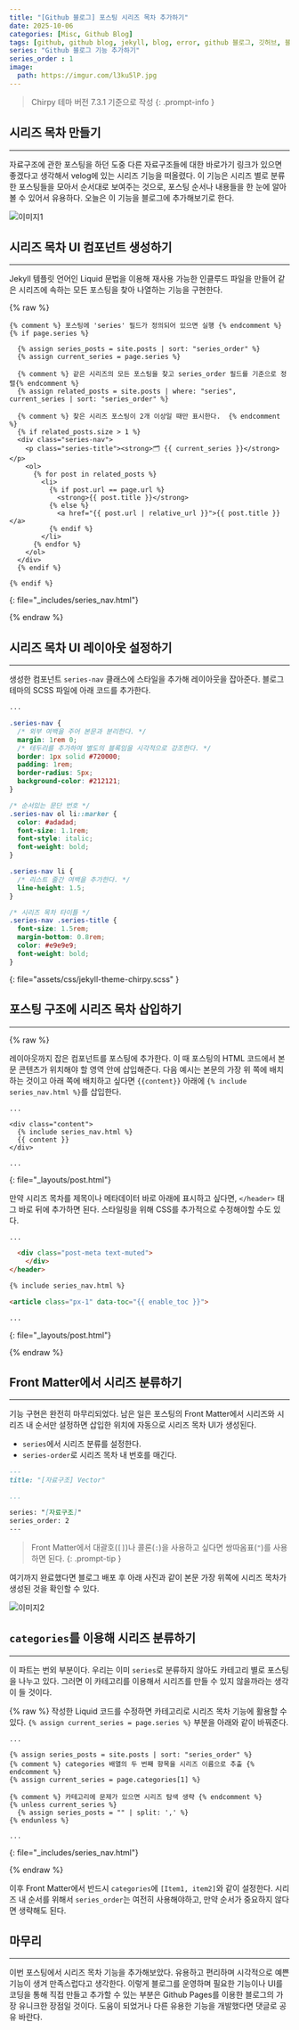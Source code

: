 ```yaml
---
title: "[Github 블로그] 포스팅 시리즈 목차 추가하기"
date: 2025-10-06
categories: [Misc, Github Blog]
tags: [github, github blog, jekyll, blog, error, github 블로그, 깃허브, 블로그]
series: "Github 블로그 기능 추가하기"
series_order : 1
image:
  path: https://imgur.com/l3ku5lP.jpg
---
```


> Chirpy 테마 버전 7.3.1 기준으로 작성
{: .prompt-info }

## 시리즈 목차 만들기

---

자료구조에 관한 포스팅을 하던 도중 다른 자료구조들에 대한 바로가기 링크가 있으면 좋겠다고 생각해서 velog에 있는 시리즈 기능을 떠올렸다. 이 기능은 시리즈 별로 분류한 포스팅들을 모아서 순서대로 보여주는 것으로, 포스팅 순서나 내용들을 한 눈에 알아볼 수 있어서 유용하다. 오늘은 이 기능을 블로그에 추가해보기로 한다.

![이미지1](https://imgur.com/ugD7mz9.png)

## 시리즈 목차 UI 컴포넌트 생성하기

---

Jekyll 템플릿 언어인 Liquid 문법을 이용해 재사용 가능한 인클루드 파일을 만들어 같은 시리즈에 속하는 모든 포스팅을 찾아 나열하는 기능을 구현한다.

{% raw %}
```liquid
{% comment %} 포스팅에 'series' 필드가 정의되어 있으면 실행 {% endcomment %}
{% if page.series %}

  {% assign series_posts = site.posts | sort: "series_order" %}
  {% assign current_series = page.series %}

  {% comment %} 같은 시리즈의 모든 포스팅을 찾고 series_order 필드를 기준으로 정렬{% endcomment %}
  {% assign related_posts = site.posts | where: "series", current_series | sort: "series_order" %}

  {% comment %} 찾은 시리즈 포스팅이 2개 이상일 때만 표시한다.  {% endcomment %}
  {% if related_posts.size > 1 %}
  <div class="series-nav">
    <p class="series-title"><strong>🗂️ {{ current_series }}</strong></p>
    <ol>
      {% for post in related_posts %}
        <li>
          {% if post.url == page.url %}
            <strong>{{ post.title }}</strong>
          {% else %}
            <a href="{{ post.url | relative_url }}">{{ post.title }}</a>
          {% endif %}
        </li>
      {% endfor %}
    </ol>
  </div>
  {% endif %}

{% endif %}
```
{: file="_includes/series_nav.html"}

{% endraw %}

## 시리즈 목차 UI 레이아웃 설정하기

---

생성한 컴포넌트 `series-nav` 클래스에 스타일을 추가해 레이아웃을 잡아준다. 블로그 테마의 SCSS 파일에 아래 코드를 추가한다.

```scss
...

.series-nav {
  /* 외부 여백을 주어 본문과 분리한다. */
  margin: 1rem 0; 
  /* 테두리를 추가하여 별도의 블록임을 시각적으로 강조한다. */
  border: 1px solid #720000;
  padding: 1rem;
  border-radius: 5px;
  background-color: #212121; 
}

/* 순서있는 문단 번호 */
.series-nav ol li::marker {
  color: #adadad;
  font-size: 1.1rem;
  font-style: italic;
  font-weight: bold;
}

.series-nav li {
  /* 리스트 줄간 여백을 추가한다. */
  line-height: 1.5;
}

/* 시리즈 목차 타이틀 */
.series-nav .series-title {
  font-size: 1.5rem;
  margin-bottom: 0.8rem;
  color: #e9e9e9;
  font-weight: bold;
}
```
{: file="assets/css/jekyll-theme-chirpy.scss" }

## 포스팅 구조에 시리즈 목차 삽입하기

---

{% raw %}

레이아웃까지 잡은 컴포넌트를 포스팅에 추가한다. 이 때 포스팅의 HTML 코드에서 본문 콘텐츠가 위치해야 할 영역 안에 삽입해준다. 다음 예시는 본문의 가장 위 쪽에 배치하는 것이고 아래 쪽에 배치하고 싶다면 `{{content}}` 아래에 `{% include series_nav.html %}`를 삽입한다.

```liquid
...

<div class="content">
  {% include series_nav.html %}
  {{ content }}
</div>

...
```
{: file="_layouts/post.html"}

만약 시리즈 목차를 제목이나 메타데이터 바로 아래에 표시하고 싶다면, `</header>` 태그 바로 뒤에 추가하면 된다. 스타일링을 위해 CSS를 추가적으로 수정해야할 수도 있다.

```html
...

  <div class="post-meta text-muted">
    </div>
</header>

{% include series_nav.html %}

<article class="px-1" data-toc="{{ enable_toc }}">

...
```
{: file="_layouts/post.html"}

{% endraw %}

## Front Matter에서 시리즈 분류하기

---

기능 구현은 완전히 마무리되었다. 남은 일은 포스팅의 Front Matter에서 시리즈와 시리즈 내 순서만 설정하면 삽입한 위치에 자동으로 시리즈 목차 UI가 생성된다.  

- `series`에서 시리즈 분류를 설정한다.
- `series-order`로 시리즈 목차 내 번호를 매긴다.

```markdown
---
title: "[자료구조] Vector"

...

series: "[자료구조]"
series_order: 2
---
```

> Front Matter에서 대괄호(`[]`)나 콜론(`:`)을 사용하고 싶다면 쌍따옴표(`"`)를 사용하면 된다.
{: .prompt-tip }

여기까지 완료했다면 블로그 배포 후 아래 사진과 같이 본문 가장 위쪽에 시리즈 목차가 생성된 것을 확인할 수 있다.

![이미지2](https://imgur.com/UeG0h3h.png)

## `categories`를 이용해 시리즈 분류하기

---

이 파트는 번외 부분이다. 우리는 이미 `series`로 분류하지 않아도 카테고리 별로 포스팅을 나누고 있다. 그러면 이 카테고리를 이용해서 시리즈를 만들 수 있지 않을까라는 생각이 들 것이다.  

{% raw %}
작성한 Liquid 코드를 수정하면 카테고리로 시리즈 목차 기능에 활용할 수 있다. `{% assign current_series = page.series %}` 부분을 아래와 같이 바꿔준다.

```liquid
...

{% assign series_posts = site.posts | sort: "series_order" %}
{% comment %} categories 배열의 두 번째 항목을 시리즈 이름으로 추출 {% endcomment %}
{% assign current_series = page.categories[1] %}

{% comment %} 카테고리에 문제가 있으면 시리즈 탐색 생략 {% endcomment %}
{% unless current_series %}
  {% assign series_posts = "" | split: ',' %}
{% endunless %}

...
```
{: file="_includes/series_nav.html"}

{% endraw %}

이후 Front Matter에서 반드시 `categories`에 `[Item1, item2]`와 같이 설정한다. 시리즈 내 순서를 위해서 `series_order`는 여전히 사용해야하고, 만약 순서가 중요하지 않다면 생략해도 된다.

## 마무리

---

이번 포스팅에서 시리즈 목차 기능을 추가해보았다. 유용하고 편리하며 시각적으로 예쁜 기능이 생겨 만족스럽다고 생각한다. 이렇게 블로그를 운영하며 필요한 기능이나 UI를 코딩을 통해 직접 만들고 추가할 수 있는 부분은 Github Pages를 이용한 블로그의 가장 유니크한 장점일 것이다. 도움이 되었거나 다른 유용한 기능을 개발했다면 댓글로 공유 바란다.
